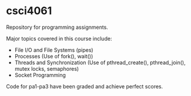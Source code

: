 # csci4061
Repository for programming assignments.
  
Major topics covered in this course include:
* File I/O and File Systems (pipes)
* Processes (Use of fork(), wait())
* Threads and Synchronization (Use of pthread_create(), pthread_join(), mutex locks, semaphores)
* Socket Programming  
  
Code for pa1-pa3 have been graded and achieve perfect scores.
